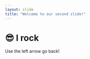 ```yaml
---
layout: slide
title: "Welcome to our second slide!"
---
```


# :sunglasses: I rock

Use the left arrow go back!
